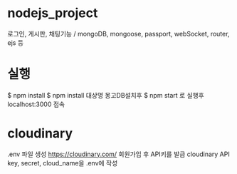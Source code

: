 # nodejs_project 
로그인, 게시판, 채팅기능 / mongoDB, mongoose, passport, webSocket, router, ejs 등

# 실행
$ npm install 
$ npm install 대상명
몽고DB설치후
$ npm start 로 실행후 localhost:3000 접속

# cloudinary
.env 파일 생성
https://cloudinary.com/ 회원가입 후 API키를 발급
cloudinary API key, secret, cloud_name을 .env에 작성 
